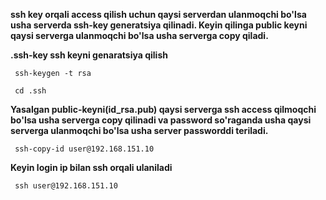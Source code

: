 **ssh key orqali access qilish uchun qaysi serverdan ulanmoqchi bo'lsa usha serverda ssh-key generatsiya qilinadi. Keyin qilinga public keyni qaysi serverga ulanmoqchi bo'lsa usha serverga copy qiladi.**

**.ssh-key ssh keyni genaratsiya qilish**
     
     ssh-keygen -t rsa

     cd .ssh

**Yasalgan public-keyni(id_rsa.pub) qaysi serverga ssh access qilmoqchi bo'lsa usha serverga copy qilinadi va password so'raganda usha qaysi serverga ulanmoqchi bo'lsa usha server passworddi teriladi.**
     
     ssh-copy-id user@192.168.151.10

**Keyin login ip bilan ssh orqali ulaniladi**

     ssh user@192.168.151.10
